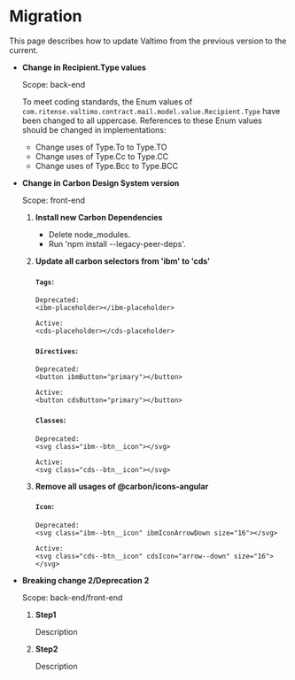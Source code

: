 # Migration

This page describes how to update Valtimo from the previous version to the current.

- **Change in Recipient.Type values**

  Scope: back-end

  To meet coding standards, the Enum values of `com.ritense.valtimo.contract.mail.model.value.Recipient.Type` have been changed to all uppercase.
  References to these Enum values should be changed in implementations:

  - Change uses of Type.To to Type.TO
  - Change uses of Type.Cc to Type.CC
  - Change uses of Type.Bcc to Type.BCC

- **Change in Carbon Design System version**

  Scope: front-end

  1.  **Install new Carbon Dependencies**

      - Delete node_modules.
      - Run 'npm install --legacy-peer-deps'.

  2.  **Update all carbon selectors from 'ibm' to 'cds'**

      #### **`Tags`**:

          Deprecated:
          <ibm-placeholder></ibm-placeholder>

          Active:
          <cds-placeholder></cds-placeholder>

      #### **`Directives`**:

          Deprecated:
          <button ibmButton="primary"></button>

          Active:
          <button cdsButton="primary"></button>

      #### **`Classes`**:

          Deprecated:
          <svg class="ibm--btn__icon"></svg>

          Active:
          <svg class="cds--btn__icon"></svg>

  3.  **Remove all usages of @carbon/icons-angular**

      #### **`Icon`**:
          Deprecated:
          <svg class="ibm--btn__icon" ibmIconArrowDown size="16"></svg>

          Active:
          <svg class="cds--btn__icon" cdsIcon="arrow--down" size="16"></svg>

* **Breaking change 2/Deprecation 2**

  Scope: back-end/front-end

  1. **Step1**

     Description

  2. **Step2**

     Description
